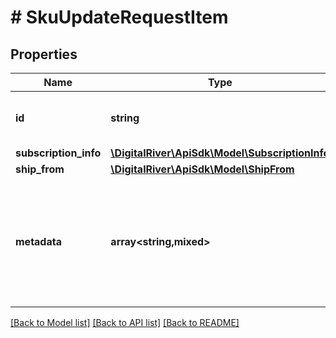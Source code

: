 # # SkuUpdateRequestItem

## Properties

Name | Type | Description | Notes
------------ | ------------- | ------------- | -------------
**id** | **string** | The identifier of the line item. |
**subscription_info** | [**\DigitalRiver\ApiSdk\Model\SubscriptionInfo**](SubscriptionInfo.md) |  | [optional]
**ship_from** | [**\DigitalRiver\ApiSdk\Model\ShipFrom**](ShipFrom.md) |  | [optional]
**metadata** | **array<string,mixed>** | Key-value pairs used to store additional data. Value can be string, boolean or integer types. | [optional]

[[Back to Model list]](../../README.md#models) [[Back to API list]](../../README.md#endpoints) [[Back to README]](../../README.md)
